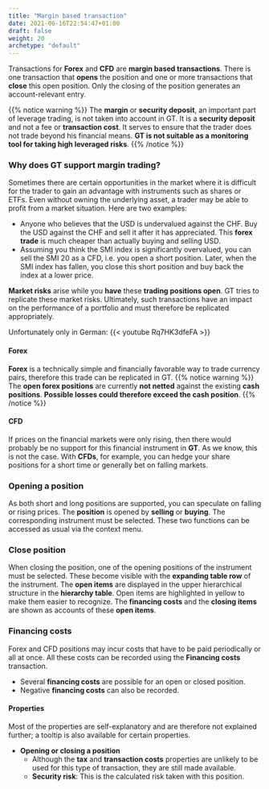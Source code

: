 ```yaml
---
title: "Margin based transaction"
date: 2021-06-16T22:54:47+01:00
draft: false
weight: 20
archetype: "default"
---
```

Transactions for **Forex** and **CFD** are **margin based transactions**. There is one transaction that **opens** the position and one or more transactions that **close** this open position. Only the closing of the position generates an account-relevant entry.

{{% notice warning %}}
The **margin** or **security deposit**, an important part of leverage trading, is not taken into account in GT. It is a **security deposit** and not a fee or **transaction cost**. It serves to ensure that the trader does not trade beyond his financial means. **GT is not suitable as a monitoring tool for taking high leveraged risks**.
{{% /notice %}}

### Why does GT support margin trading?
Sometimes there are certain opportunities in the market where it is difficult for the trader to gain an advantage with instruments such as shares or ETFs. Even without owning the underlying asset, a trader may be able to profit from a market situation. Here are two examples:
- Anyone who believes that the USD is undervalued against the CHF. Buy the USD against the CHF and sell it after it has appreciated. This **forex trade** is much cheaper than actually buying and selling USD.
- Assuming you think the SMI index is significantly overvalued, you can sell the SMI 20 as a CFD, i.e. you open a short position. Later, when the SMI index has fallen, you close this short position and buy back the index at a lower price.

**Market risks** arise while you **have** these **trading positions open**. GT tries to replicate these market risks. Ultimately, such transactions have an impact on the performance of a portfolio and must therefore be replicated appropriately.

Unfortunately only in German:
{{< youtube Rq7HK3dfeFA >}}

#### Forex
**Forex** is a technically simple and financially favorable way to trade currency pairs, therefore this trade can be replicated in GT. 
{{% notice warning %}} 
The **open forex positions** are currently **not netted** against the existing **cash positions**. **Possible losses could therefore exceed the cash position**.
{{% /notice %}}

#### CFD
If prices on the financial markets were only rising, then there would probably be no support for this financial instrument in **GT**. As we know, this is not the case. With **CFDs**, for example, you can hedge your share positions for a short time or generally bet on falling markets.

### Opening a position
As both short and long positions are supported, you can speculate on falling or rising prices. The **position** is opened by **selling** or **buying**. The corresponding instrument must be selected. These two functions can be accessed as usual via the context menu.

### Close position
When closing the position, one of the opening positions of the instrument must be selected. These become visible with the **expanding table row** of the instrument. The **open items** are displayed in the upper hierarchical structure in the **hierarchy table**. Open items are highlighted in yellow to make them easier to recognize. The **financing costs** and the **closing items** are shown as accounts of these **open items**.

### Financing costs
Forex and CFD positions may incur costs that have to be paid periodically or all at once. All these costs can be recorded using the **Financing costs** transaction.
- Several **financing costs** are possible for an open or closed position.
- Negative **financing costs** can also be recorded.

#### Properties
Most of the properties are self-explanatory and are therefore not explained further; a tooltip is also available for certain properties.
- **Opening or closing a position**
  - Although the **tax** and **transaction costs** properties are unlikely to be used for this type of transaction, they are still made available.
  - **Security risk**: This is the calculated risk taken with this position.
